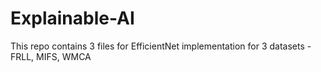 # Explainable-AI
This repo contains 3 files for EfficientNet implementation for 3 datasets - FRLL, MIFS, WMCA
